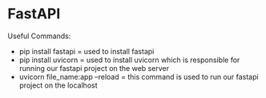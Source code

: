 # FastAPI
Useful Commands:  
- pip install fastapi = used to install fastapi 
- pip install uvicorn = used to install uvicorn which is responsible for running our fastapi project on the web server  
- uvicorn file_name:app –reload = this command is used to run our fastapi project on the localhost
